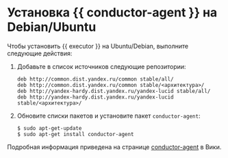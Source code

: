# Установка {{ conductor-agent }} на Debian/Ubuntu

Чтобы установить {{ executor }} на Ubuntu/Debian, выполните следующие действия:

1. Добавьте в список источников следующие репозитории:

    ```no-highlight
    deb http://common.dist.yandex.ru/common stable/all/
    deb http://common.dist.yandex.ru/common stable/<архитектура>/
    deb http://yandex-hardy.dist.yandex.ru/yandex-lucid stable/all/
    deb http://yandex-hardy.dist.yandex.ru/yandex-lucid stable/<архитектура>/
    ```

1. Обновите списки пакетов и установите пакет `conductor-agent`:
    
    ```no-highlight
    $ sudo apt-get-update
    $ sudo apt-get install conductor-agent
    ```

Подробная информация приведена на странице [conductor-agent](https://wiki.yandex-team.ru/Conductor/Agent) в Вики.